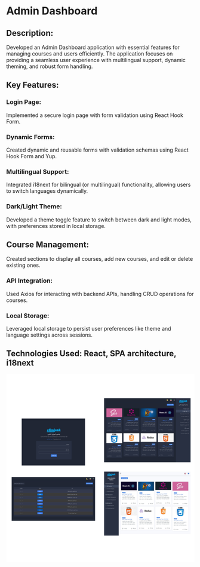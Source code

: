 # Admin Dashboard

## Description: 
Developed an Admin Dashboard application with essential features for managing courses and users efficiently. The application focuses on providing a seamless user experience with   multilingual support, dynamic theming, and robust form handling.
## Key Features:
### Login Page: 
  Implemented a secure login page with form validation using React Hook Form.
### Dynamic Forms: 
  Created dynamic and reusable forms with validation schemas using React Hook Form and Yup.
### Multilingual Support: 
  Integrated i18next for bilingual (or multilingual) functionality, allowing users to switch languages dynamically.
### Dark/Light Theme: 
  Developed a theme toggle feature to switch between dark and light modes, with preferences stored in local storage.
## Course Management: 
  Created sections to display all courses, add new courses, and edit or delete existing ones.
### API Integration: 
  Used Axios for interacting with backend APIs, handling CRUD operations for courses.
### Local Storage: 
  Leveraged local storage to persist user preferences like theme and language settings across sessions.
## Technologies Used: React, SPA architecture, i18next

![project](./src/assets/AdminDashboard.jpg)


